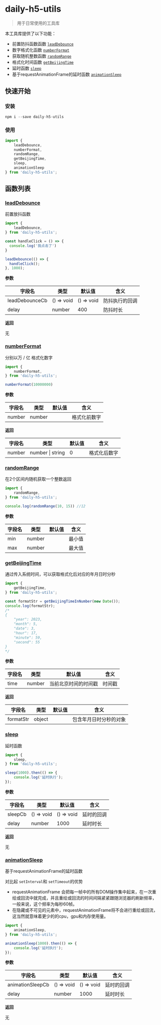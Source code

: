 # daily-h5-utils

> 用于日常使用的工具库

本工具库提供了以下功能：

-   前置防抖函数函数 [`leadDebounce`](#leadDebounce)
-   数字格式化函数 [`numberFormat`](#numberFormat)
-   获取随机整数函数 [`randomRange`](#randomRange)
-   格式化时间函数  [`getBeijingTime`](#getBeijingTime)
-   延时函数  [`sleep`](#sleep)
-   基于requestAnimationFrame的延时函数  [`animationSleep`](#animationSleep)



## 快速开始

### 安装

```js
npm i --save daily-h5-utils
```

### 使用

```js
import {
    leadDebounce,
    numberFormat,
    randomRange,
    getBeijingTime,
    sleep,
    animationSleep
} from 'daily-h5-utils';
```



## 函数列表

### [leadDebounce](#leadDebounce)

前置放抖函数

```js
import {
    leadDebounce,
} from 'daily-h5-utils';

const handleClick = () => {
  console.log('我点击了')
}

leadDebounce(() => {
  handleClick();
}, 1000);
```

**参数**

| 字段名         | 类型       | 默认值     | 含义           |
| -------------- | ---------- | ---------- | -------------- |
| leadDebounceCb | () => void | () => void | 防抖执行的回调 |
| delay          | number     | 400        | 防抖时长       |

**返回**

无



### [numberFormat](#numberFormat)

分别以万 / 亿 格式化数字

```js
import {
    numberFormat,
} from 'daily-h5-utils';

numberFormat(10000000)
```

**参数**

| 字段名 | 类型   | 默认值 | 含义         |
| ------ | ------ | ------ | ------------ |
| number | number |        | 格式化前数字 |

**返回**

| 字段名 | 类型             | 默认值 | 含义         |
| ------ | ---------------- | ------ | ------------ |
| number | number \| string | 0      | 格式化后数字 |



### [randomRange](#randomRange)

在2个区间内随机获取一个整数返回

```js
import {
    randomRange,
} from 'daily-h5-utils';

console.log(randomRange(10, 15)) //12
```

**参数**

| 字段名 | 类型   | 默认值 | 含义   |
| ------ | ------ | ------ | ------ |
| min    | number |        | 最小值 |
| max    | number |        | 最大值 |



### [getBeijingTime](#getBeijingTime)

通过传入系统时间，可以获取格式化后对应的年月日时分秒

```js
import {
    getBeijingTime,
} from 'daily-h5-utils';

const formatStr = getBeijingTimeInNumber(new Date());
console.log(formatStr);
/*
{
    "year": 2023,
    "month": 5,
    "date": 3,
    "hour": 17,
    "minute": 59,
    "second": 55
}
*/
```

**参数**

| 字段名 | 类型   | 默认值               | 含义   |
| ------ | ------ | -------------------- | ------ |
| time   | number | 当前北京时间的时间戳 | 时间戳 |

**返回**

| 字段名    | 类型   | 默认值 | 含义                   |
| --------- | ------ | ------ | ---------------------- |
| formatStr | object |        | 包含年月日时分秒的对象 |



### [sleep](#sleep)

延时函数

```js
import {
    sleep,
} from 'daily-h5-utils';

sleep(1000).then(() => {
	console.log('延时执行');
});
```

**参数**

| 字段名  | 类型       | 默认值     | 含义       |
| ------- | ---------- | ---------- | ---------- |
| sleepCb | () => void | () => void | 延时的回调 |
| delay   | number     | 1000       | 延时时长   |

**返回**

无



### [animationSleep](#animationSleep)

基于requestAnimationFrame的延时函数

对比起 `setInterval`和 `setTimeout`的优势

- requestAnimationFrame 会把每一帧中的所有DOM操作集中起来，在一次重绘或回流中就完成，并且重绘或回流的时间间隔紧紧跟随浏览器的刷新频率，一般来说，这个频率为每秒60帧。
- 在隐藏或不可见的元素中，requestAnimationFrame将不会进行重绘或回流，这当然就意味着更少的的cpu，gpu和内存使用量。

```js
import {
    animationSleep,
} from 'daily-h5-utils';

animationSleep(1000).then(() => {
	console.log('延时执行');
});
```

**参数**

| 字段名           | 类型       | 默认值     | 含义       |
| ---------------- | ---------- | ---------- | ---------- |
| animationSleepCb | () => void | () => void | 延时的回调 |
| delay            | number     | 1000       | 延时时长   |

**返回**

无
